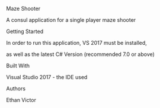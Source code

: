 Maze Shooter

A consul application for a single player maze shooter


Getting Started

In order to run this application, VS 2017 must be installed,

as well as the latest C# Version (recommended 7.0 or above)


Built With

Visual Studio 2017 - the IDE used


Authors

Ethan Victor
